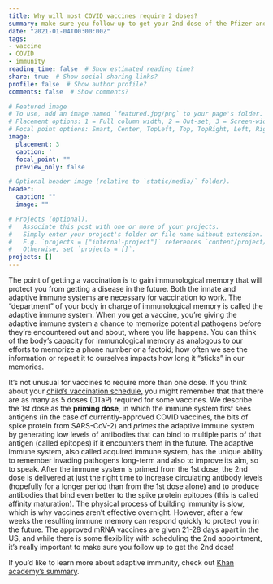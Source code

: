 ```yaml
---
title: Why will most COVID vaccines require 2 doses?
summary: make sure you follow-up to get your 2nd dose of the Pfizer and Moderna vaccines
date: "2021-01-04T00:00:00Z"
tags:
- vaccine
- COVID
- immunity
reading_time: false  # Show estimated reading time?
share: true  # Show social sharing links?
profile: false  # Show author profile?
comments: false  # Show comments?

# Featured image
# To use, add an image named `featured.jpg/png` to your page's folder.
# Placement options: 1 = Full column width, 2 = Out-set, 3 = Screen-width
# Focal point options: Smart, Center, TopLeft, Top, TopRight, Left, Right, BottomLeft, Bottom, BottomRight
image:
  placement: 3
  caption: ''
  focal_point: ""
  preview_only: false

# Optional header image (relative to `static/media/` folder).
header:
  caption: ""
  image: ""

# Projects (optional).
#   Associate this post with one or more of your projects.
#   Simply enter your project's folder or file name without extension.
#   E.g. `projects = ["internal-project"]` references `content/project/deep-learning/index.md`.
#   Otherwise, set `projects = []`.
projects: []
---
```

The point of getting a vaccination is to gain immunological memory that will protect you from getting a disease in the future. Both the innate and adaptive immune systems are necessary for vaccination to work. The “department” of your body in charge of immunological memory is called the adaptive immune system. When you get a vaccine, you’re giving the adaptive immune system a chance to memorize potential pathogens before they’re encountered out and about, where you life happens. You can think of the body’s capacity for immunological memory as analogous to our efforts to memorize a phone number or a factoid; how often we see the information or repeat it to ourselves impacts how long it “sticks” in our memories.

It’s not unusual for vaccines to require more than one dose. If you think about your [child’s vaccination schedule,](https://www.cdc.gov/vaccines/schedules/hcp/imz/child-adolescent.html) you might remember that that there are as many as 5 doses (DTaP) required for some vaccines. We describe the 1st dose as the **priming dose**, in which the immune system first sees antigens (in the case of currently-approved COVID vaccines, the bits of spike protein from SARS-CoV-2) and *primes* the adaptive immune system by generating low levels of antibodies that can bind to multiple parts of that antigen (called epitopes) if it encounters them in the future. The adaptive immune system, also called acquired immune system, has the unique ability to remember invading pathogens long-term and also to improve its aim, so to speak. After the immune system is primed from the 1st dose, the 2nd dose is delivered at just the right time to increase circulating antibody levels (hopefully for a longer period than from the 1st dose alone) and to produce antibodies that bind even better to the spike protein epitopes (this is called affinity maturation). The physical process of building immunity is slow, which is why vaccines aren’t effective overnight. However, after a few weeks the resulting immune memory can respond quickly to protect you in the future. The approved mRNA vaccines are given 21-28 days apart in the US, and while there is some flexibility with scheduling the 2nd appointment, it’s really important to make sure you follow up to get the 2nd dose!

If you’d like to learn more about adaptive immunity, check out [Khan academy’s summary](https://www.khanacademy.org/science/in-in-class-12-biology-india/xc09ed98f7a9e671b:in-in-human-health-and-disease/xc09ed98f7a9e671b:in-in-types-of-immunity-and-the-immune-system/a/adaptive-immunity).